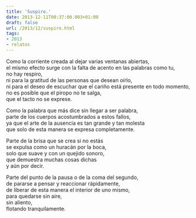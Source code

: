```yaml
---
title: 'Suspiro.'
date: 2013-12-11T00:37:00.003+01:00
draft: false
url: /2013/12/suspiro.html
tags: 
- 2013
- relatos
---
```


Como la corriente creada al dejar varias ventanas abiertas,  
el mismo efecto surge con la falta de acento en las palabras como tu,  
no hay respiro,  
ni para la gratitud de las personas que desean oírlo,  
ni para el deseo de escuchar que el cariño está presente en todo momento,  
no es posible que el piropo no te salga,  
que el tacto no se exprese.  

Como la palabra que más dice sin llegar a ser palabra,  
parte de los cuerpos acostumbrados a estos fallos,  
ya que el arte de la ausencia es tan grande y tan molesta  
que solo de esta manera se expresa completamente.  

Parte de la brisa que se crea si no estás  
se expulsa como un huracán por la boca,  
solo que suave y con un quejido sonoro,  
que demuestra muchas cosas dichas  
y aún por decir.  

Parte del punto de la pausa o de la coma del segundo,  
de pararse a pensar y reaccionar rápidamente,  
de liberar de esta manera el interior de uno mismo,  
para quedarse sin aire,  
sin aliento,  
flotando tranquilamente.  